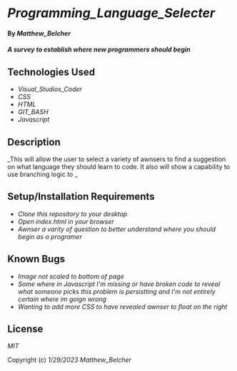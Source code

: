 # _Programming_Language_Selecter_

#### By _Matthew_Belcher_

#### _A survey to establish where new programmers should begin_

## Technologies Used

* _Visual_Studios_Coder_
* _CSS_
* _HTML_
* _GIT_BASH_
* _Javascript_

## Description

_This will allow the user to select a variety of awnsers to find a suggestion on what language they should learn to code. It also will show a capability to use branching logic to _

## Setup/Installation Requirements

* _Clone this repository to your desktop_
* _Open index.html in your browser_
* _Awnser a varity of question to better understand where you should begin as a programer_

## Known Bugs

* _Image not scaled to bottom of page_
* _Some where in Javascript I'm missing or have broken code to reveal what someone picks this problem is persistting and I'm not entirely certain where im goign wrong_
* _Wanting to add more CSS to have revealed awnser to float on the right_



## License

_MIT_

Copyright (c) _1/29/2023_ _Matthew_Belcher_